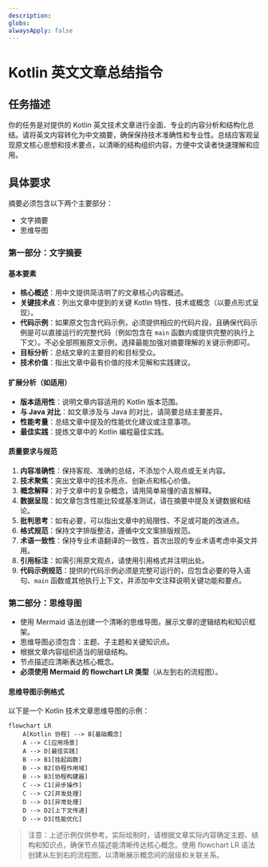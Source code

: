 ```yaml
---
description: 
globs: 
alwaysApply: false
---
```

# Kotlin 英文文章总结指令

## 任务描述

你的任务是对提供的 Kotlin 英文技术文章进行全面、专业的内容分析和结构化总结。请将英文内容转化为中文摘要，确保保持技术准确性和专业性。总结应客观呈现原文核心思想和技术要点，以清晰的结构组织内容，方便中文读者快速理解和应用。

## 具体要求

摘要必须包含以下两个主要部分：

- 文字摘要
- 思维导图

### 第一部分：文字摘要

#### 基本要素

- **核心概述**：用中文提供简洁明了的文章核心内容概述。
- **关键技术点**：列出文章中提到的关键 Kotlin 特性、技术或概念（以要点形式呈现）。
- **代码示例**：如果原文包含代码示例，必须提供相应的代码片段，且确保代码示例是可以直接运行的完整代码（例如包含在 `main` 函数内或提供完整的执行上下文）。不必全部照搬原文示例，选择最能加强对摘要理解的关键示例即可。
- **目标分析**：总结文章的主要目的和目标受众。
- **技术价值**：指出文章中最有价值的技术见解和实践建议。

#### 扩展分析（如适用）

- **版本适用性**：说明文章内容适用的 Kotlin 版本范围。
- **与 Java 对比**：如文章涉及与 Java 的对比，请简要总结主要差异。
- **性能考量**：总结文章中提及的性能优化建议或注意事项。
- **最佳实践**：提炼文章中的 Kotlin 编程最佳实践。

#### 质量要求与规范

1. **内容准确性**：保持客观、准确的总结，不添加个人观点或无关内容。
2. **技术聚焦**：突出文章中的技术亮点、创新点和核心价值。
3. **概念解释**：对于文章中的复杂概念，请用简单易懂的语言解释。
4. **数据呈现**：如文章包含性能比较或基准测试，请在摘要中提及关键数据和结论。
5. **批判思考**：如有必要，可以指出文章中的局限性、不足或可能的改进点。
6. **格式规范**：保持文字排版整洁，遵循中文文案排版规范。
7. **术语一致性**：保持专业术语翻译的一致性，首次出现的专业术语考虑中英文并用。
8. **引用标注**：如需引用原文观点，请使用引用格式并注明出处。
9. **代码示例规范**：提供的代码示例必须是完整可运行的，应包含必要的导入语句、`main` 函数或其他执行上下文，并添加中文注释说明关键功能和要点。

### 第二部分：思维导图

- 使用 Mermaid 语法创建一个清晰的思维导图，展示文章的逻辑结构和知识框架。
- 思维导图必须包含：主题、子主题和关键知识点。
- 根据文章内容组织适当的层级结构。
- 节点描述应清晰表达核心概念。
- **必须使用 Mermaid 的 flowchart LR 类型**（从左到右的流程图）。

#### 思维导图示例格式

以下是一个 Kotlin 技术文章思维导图的示例：

```mermaid
flowchart LR
    A[Kotlin 协程] --> B[基础概念]
    A --> C[应用场景]
    A --> D[最佳实践]
    B --> B1[挂起函数]
    B --> B2[协程作用域]
    B --> B3[协程构建器]
    C --> C1[异步操作]
    C --> C2[并发处理]
    D --> D1[异常处理]
    D --> D2[上下文传递]
    D --> D3[性能优化]
```

> 注意：上述示例仅供参考。实际绘制时，请根据文章实际内容确定主题、结构和知识点，确保节点描述能清晰传达核心概念。使用 flowchart LR 语法创建从左到右的流程图，以清晰展示概念间的层级和关联关系。
